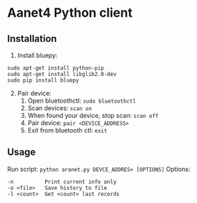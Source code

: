 # Aanet4 Python client
## Installation
1. Install bluepy:
```
sudo apt-get install python-pip
sudo apt-get install libglib2.0-dev
sudo pip install bluepy
```
2. Pair device:
   1. Open bluetoothctl: `sudo bluetoothctl`
   2. Scan devices: `scan on`
   3. When found your device, stop scan: `scan off`
   4. Pair device: `pair <DEVICE_ADDRESS>`
   5. Exit from bluetooth ctl: `exit`

## Usage
Run script:  `python aranet.py DEVCE_ADDRES> [OPTIONS]`
Options:
```
-n          Print current info only
-o <file>   Save history to file
-l <count>  Get <count> last records
```
